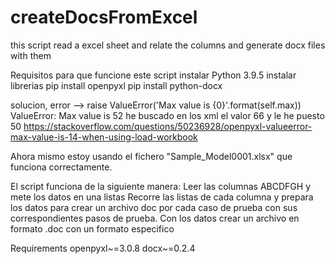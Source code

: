 # createDocsFromExcel
this script read a excel sheet and relate the columns and generate docx files with them


Requisitos para que funcione este script
instalar Python 3.9.5
	instalar librerias
		pip install openpyxl
		pip install python-docx
		
		
 solucion, error --> raise ValueError('Max value is {0}'.format(self.max)) ValueError: Max value is 52
he buscado en los xml el valor 66 y le he puesto 50
https://stackoverflow.com/questions/50236928/openpyxl-valueerror-max-value-is-14-when-using-load-workbook

Ahora mismo estoy usando el fichero "Sample_Model0001.xlsx" que funciona correctamente.

El script funciona de la siguiente manera:
        Leer las columnas ABCDFGH y mete los datos en una listas
        Recorre las listas de cada columna y prepara los datos para crear un archivo doc por cada caso de prueba con sus correspondientes pasos de prueba.
        Con los datos crear un archivo en formato .doc con un formato especifico 

Requirements
	openpyxl~=3.0.8
	docx~=0.2.4
